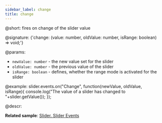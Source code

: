 ```yaml
---
sidebar_label: change
title: change
---          
```


@short: fires on change of the slider value

@signature: {'change: (value: number, oldValue: number, isRange: boolean) => void;'}

@params:
- `newValue: number` - the new value set for the slider
- `oldValue: number` - the previous value of the slider
- `isRange: boolean` - defines, whether the range mode is activated for the slider

@example:
slider.events.on("Change", function(newValue, oldValue, isRange){
    console.log("The value of a slider has changed to "+slider.getValue());
});

@descr:

**Related sample**: [Slider. Slider Events](https://snippet.dhtmlx.com/sc7ov54z)
